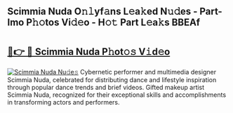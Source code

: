 ## Scimmia Nuda O𝚗𝚕yf𝚊ns L𝚎a𝚔ed N𝚞𝚍es - Part-Imo P𝚑𝚘tos Vi𝚍𝚎o - H𝚘𝚝 Part L𝚎a𝚔s BBEAf

# <h2><a href="http://kf3nj1o.oniu.top/?m=Scimmia+Nuda">🔗👉 🔴 Scimmia Nuda P𝚑ot𝚘𝚜 V𝚒d𝚎o</a></h2>

[![Scimmia Nuda Nu𝚍e𝚜](https://i.imgur.com/0qMVB7G.gif)](http://kf3nj1o.oniu.top/?m=Scimmia+Nuda)
Cybernetic performer and multimedia designer Scimmia Nuda, celebrated for distributing dance and lifestyle inspiration through popular dance trends and brief videos. Gifted makeup artist Scimmia Nuda, recognized for their exceptional skills and accomplishments in transforming actors and performers.  
